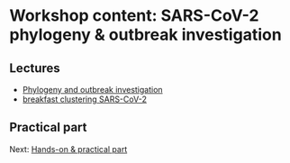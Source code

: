 # Workshop content: SARS-CoV-2 phylogeny & outbreak investigation

## Lectures

* [Phylogeny and outbreak investigation](https://docs.google.com/presentation/d/1hQfbgE4o8rfn012U_Y3OfzNcYCXiifAb1mSMd7rTTuE/edit?usp=sharing)
* [breakfast clustering SARS-CoV-2](https://docs.google.com/presentation/d/1-v-ig02cQDyf2DuYuMYO6NiM2bC5_xmgrbOxBhN3AIk/edit?usp=sharing)

## Practical part

Next: [Hands-on & practical part](hands-on.md)
